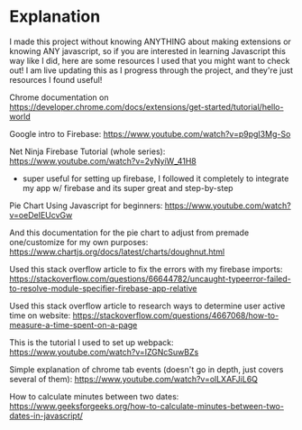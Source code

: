 # Explanation
I made this project without knowing ANYTHING about making extensions or knowing ANY javascript, so if you are interested in learning Javascript this way like I did, here are some resources I used that you might want to check out! I am live updating this as I progress through the project, and they're just resources I found useful! 

Chrome documentation on https://developer.chrome.com/docs/extensions/get-started/tutorial/hello-world

Google intro to Firebase: https://www.youtube.com/watch?v=p9pgI3Mg-So

Net Ninja Firebase Tutorial (whole series): https://www.youtube.com/watch?v=2yNyiW_41H8
- super useful for setting up firebase, I followed it completely to integrate my app w/ firebase and its super great and step-by-step

Pie Chart Using Javascript for beginners: https://www.youtube.com/watch?v=oeDeIEUcvGw

And this documentation for the pie chart to adjust from premade one/customize for my own purposes: https://www.chartjs.org/docs/latest/charts/doughnut.html

Used this stack overflow article to fix the errors with my firebase imports: https://stackoverflow.com/questions/66644782/uncaught-typeerror-failed-to-resolve-module-specifier-firebase-app-relative

Used this stack overflow article to research ways to determine user active time on website: https://stackoverflow.com/questions/4667068/how-to-measure-a-time-spent-on-a-page

This is the tutorial I used to set up webpack: https://www.youtube.com/watch?v=IZGNcSuwBZs

Simple explanation of chrome tab events (doesn't go in depth, just covers several of them): https://www.youtube.com/watch?v=olLXAFJiL6Q

How to calculate minutes between two dates: https://www.geeksforgeeks.org/how-to-calculate-minutes-between-two-dates-in-javascript/